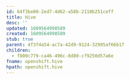 ```yaml
---
id: 64f3be00-2ed7-4d62-a58b-2110b251ceff
title: Hive
desc: ''
updated: 1609564998589
created: 1609564998589
stub: true
parent: 4f3f4a54-ac7a-42d9-9124-32995af66b17
children:
  - f800c779-ca46-496c-8d80-cf9250d57a6e
fname: openshift.hive
hpath: openshift.hive
---
```



